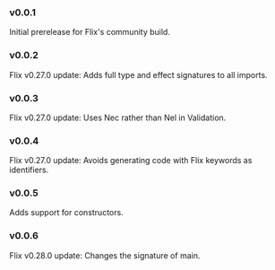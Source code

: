 ### v0.0.1
   Initial prerelease for Flix's community build.

### v0.0.2
   Flix v0.27.0 update: Adds full type and effect signatures to all imports.

### v0.0.3
   Flix v0.27.0 update: Uses Nec rather than Nel in Validation.

### v0.0.4
   Flix v0.27.0 update: Avoids generating code with Flix keywords as identifiers.

### v0.0.5
   Adds support for constructors.

### v0.0.6
   Flix v0.28.0 update: Changes the signature of main.